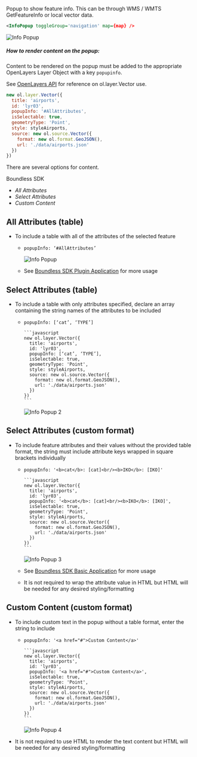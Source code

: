 Popup to show feature info. This can be through WMS / WMTS GetFeatureInfo or local vector data.

```xml
<InfoPopup toggleGroup='navigation' map={map} />
```
![Info Popup](../InfoPopup.png)

##### How to render content on the popup:

Content to be rendered on the popup must be added to the appropriate OpenLayers Layer Object with a key `popupinfo`.

See [OpenLayers API](http://openlayers.org/en/latest/apidoc/ol.layer.Vector.html) for reference on ol.layer.Vector use.

```javascript
new ol.layer.Vector({
  title: 'airports',
  id: 'lyr03',
  popupInfo: '#AllAttributes',
  isSelectable: true,
  geometryType: 'Point',
  style: styleAirports,
  source: new ol.source.Vector({
    format: new ol.format.GeoJSON(),
    url: './data/airports.json'
  })
})
```

There are several options for content.

Boundless SDK
* _All Attributes_
* _Select Attributes_
* _Custom Content_


All Attributes (table)
----------------

  * To include a table with all of the attributes of the selected feature

    * `popupInfo: ‘#AllAttributes’`

        ![Info Popup](../InfoPopup.png)

    * See [Boundless SDK Plugin Application](http://boundlessgeo.github.io/sdk-apps/plugin) for more usage


Select Attributes (table)
----------------

  * To include a table with only attributes specified, declare an array containing the string names of the attributes to be included

    * `popupInfo: [‘cat’, ‘TYPE’]`

          ```javascript
          new ol.layer.Vector({
            title: 'airports',
            id: 'lyr03',
            popupInfo: [‘cat’, ‘TYPE’],
            isSelectable: true,
            geometryType: 'Point',
            style: styleAirports,
            source: new ol.source.Vector({
              format: new ol.format.GeoJSON(),
              url: './data/airports.json'
            })
          })
          ```

        ![Info Popup 2](../InfoPopup2.png)



Select Attributes (custom format)
----------------

  * To include feature attributes and their values without the provided table format, the string must include attribute keys wrapped in square brackets individually

    * `popupInfo: '<b>cat</b>: [cat]<br/><b>IKO</b>: [IKO]'`

          ```javascript
          new ol.layer.Vector({
            title: 'airports',
            id: 'lyr03',
            popupInfo: '<b>cat</b>: [cat]<br/><b>IKO</b>: [IKO]',
            isSelectable: true,
            geometryType: 'Point',
            style: styleAirports,
            source: new ol.source.Vector({
              format: new ol.format.GeoJSON(),
              url: './data/airports.json'
            })
          })
          ```

        ![Info Popup 3](../InfoPopup3.png)

    * See [Boundless SDK Basic Application](http://boundlessgeo.github.io/sdk-apps/basic) for more usage

    * It is not required to wrap the attribute value in HTML but HTML will be needed for any desired styling/formatting

Custom Content (custom format)
----------------

  * To include custom text in the popup without a table format, enter the string to include

    * `popupInfo: '<a href="#">Custom Content</a>'`

          ```javascript
          new ol.layer.Vector({
            title: 'airports',
            id: 'lyr03',
            popupInfo: '<a href="#">Custom Content</a>',
            isSelectable: true,
            geometryType: 'Point',
            style: styleAirports,
            source: new ol.source.Vector({
              format: new ol.format.GeoJSON(),
              url: './data/airports.json'
            })
          })
          ```

        ![Info Popup 4](../InfoPopup4.png)

  * It is not required to use HTML to render the text content but HTML will be needed for any desired styling/formatting
